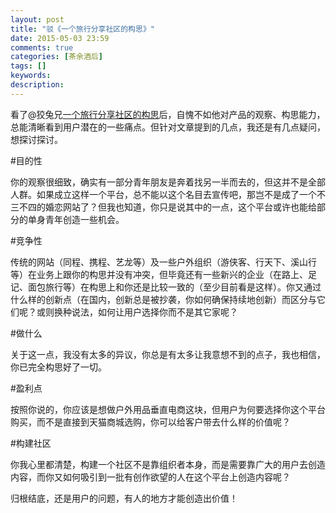 ```yaml
---
layout: post
title: "驳《一个旅行分享社区的构思》"
date: 2015-05-03 23:59
comments: true
categories: [茶余酒后]
tags: []
keywords: 
description: 
---
```

看了@狡兔兄[一个旅行分享社区的构思](http://www.jianshu.com/p/b7a19b4e2959)后，自愧不如他对产品的观察、构思能力，总能清晰看到用户潜在的一些痛点。但针对文章提到的几点，我还是有几点疑问，想探讨探讨。


#目的性

你的观察很细致，确实有一部分青年朋友是奔着找另一半而去的，但这并不是全部人群。如果成立这样一个平台，总不能以这个名目去宣传吧，那岂不是成了一个不三不四的婚恋网站了？但我也知道，你只是说其中的一点，这个平台或许也能给部分的单身青年创造一些机会。


#竞争性

传统的网站（同程、携程、艺龙等）及一些户外组织（游侠客、行天下、溪山行等）在业务上跟你的构思并没有冲突，但毕竟还有一些新兴的企业（在路上、足记、面包旅行等）在构思上和你还是比较一致的（至少目前看是这样）。你又通过什么样的创新点（在国内，创新总是被抄袭，你如何确保持续地创新）而区分与它们呢？或则换种说法，如何让用户选择你而不是其它家呢？

<!--more-->
#做什么

关于这一点，我没有太多的异议，你总是有太多让我意想不到的点子，我也相信，你已完全构思好了一切。


#盈利点

按照你说的，你应该是想做户外用品垂直电商这块，但用户为何要选择你这个平台购买，而不是直接到天猫商城选购，你可以给客户带去什么样的价值呢？


#构建社区

你我心里都清楚，构建一个社区不是靠组织者本身，而是需要靠广大的用户去创造内容，而你又如何吸引到一批有创作欲望的人在这个平台上创造内容呢？


归根结底，还是用户的问题，有人的地方才能创造出价值！